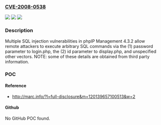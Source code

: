 ### [CVE-2008-0538](https://cve.mitre.org/cgi-bin/cvename.cgi?name=CVE-2008-0538)
![](https://img.shields.io/static/v1?label=Product&message=n%2Fa&color=blue)
![](https://img.shields.io/static/v1?label=Version&message=n%2Fa&color=blue)
![](https://img.shields.io/static/v1?label=Vulnerability&message=n%2Fa&color=brighgreen)

### Description

Multiple SQL injection vulnerabilities in phpIP Management 4.3.2 allow remote attackers to execute arbitrary SQL commands via the (1) password parameter to login.php, the (2) id parameter to display.php, and unspecified other vectors.  NOTE: some of these details are obtained from third party information.

### POC

#### Reference
- http://marc.info/?l=full-disclosure&m=120139657100513&w=2

#### Github
No GitHub POC found.

